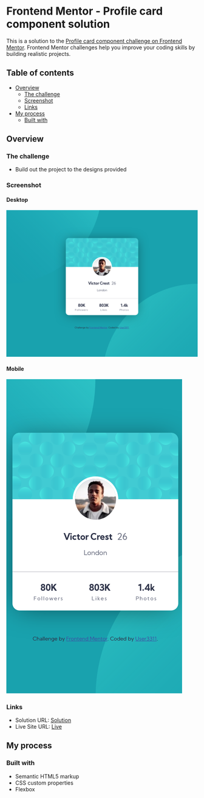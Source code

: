 # Frontend Mentor - Profile card component solution

This is a solution to the [Profile card component challenge on Frontend Mentor](https://www.frontendmentor.io/challenges/profile-card-component-cfArpWshJ). Frontend Mentor challenges help you improve your coding skills by building realistic projects.

## Table of contents

- [Overview](#overview)
  - [The challenge](#the-challenge)
  - [Screenshot](#screenshot)
  - [Links](#links)
- [My process](#my-process)
  - [Built with](#built-with)

## Overview

### The challenge

- Build out the project to the designs provided

### Screenshot

#### Desktop

![](./screenshot-desktop.png)

#### Mobile

![](./screenshot-mobile.png)

### Links

- Solution URL: [Solution](https://github.com/user3311/profile-card-component)
- Live Site URL: [Live](https://user3311.github.io/profile-card-component/)

## My process

### Built with

- Semantic HTML5 markup
- CSS custom properties
- Flexbox
